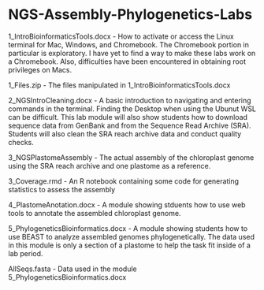 # NGS-Assembly-Phylogenetics-Labs

1_IntroBioinformaticsTools.docx - How to activate or access the Linux terminal for Mac, Windows, and Chromebook. The Chromebook portion in particular is exploratory. I have yet to find a way to make these labs work on a Chromebook. Also, difficulties have been encountered in obtaining root privileges on Macs. 

1_Files.zip - The files manipulated in 1_IntroBioinformaticsTools.docx

2_NGSIntroCleaning.docx - A basic introduction to navigating and entering commands in the terminal. Finding the Desktop when using the Ubunut WSL can be difficult. This lab module will also show students how to download sequence data from GenBank and from the Sequence Read Archive (SRA). Students will also clean the SRA reach archive data and conduct quality checks. 

3_NGSPlastomeAssembly - The actual assembly of the chloroplast genome using the SRA reach archive and one plastome as a reference.

3_Coverage.rmd - An R notebook containing some code for generating statistics to assess the assembly

4_PlastomeAnotation.docx - A module showing stduents how to use web tools to annotate the assembled chloroplast genome.

5_PhylogeneticsBioinformatics.docx - A module showing students how to use BEAST to analyze assembled genomes phylogenetically. The data used in this module is only a section of a plastome to help the task fit inside of a lab period. 

AllSeqs.fasta - Data used in the module 5_PhylogeneticsBioinformatics.docx
